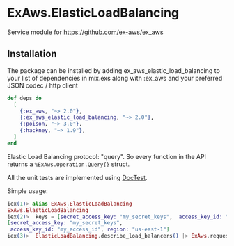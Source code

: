 # ExAws.ElasticLoadBalancing

Service module for https://github.com/ex-aws/ex_aws

## Installation

The package can be installed by adding ex_aws_elastic_load_balancing to your
list of dependencies in mix.exs along with :ex_aws and your
preferred JSON codec / http client

```elixir
def deps do
  [
    {:ex_aws, "~> 2.0"},
    {:ex_aws_elastic_load_balancing, "~> 2.0"},
    {:poison, "~> 3.0"},
    {:hackney, "~> 1.9"},
  ]
end
```
Elastic Load Balancing protocol: "query". So every function in the API
returns a `%ExAws.Operation.Query{}` struct.

All the unit tests are implemented using [DocTest](https://hexdocs.pm/ex_unit/ExUnit.DocTest.html).

Simple usage:

```elixir
iex(1)> alias ExAws.ElasticLoadBalancing
ExAws.ElasticLoadBalancing
iex(2)>  keys = [secret_access_key: "my_secret_keys",  access_key_id: "my_access_id", region: "us-east-1"]
[secret_access_key: "my_secret_keys",
 access_key_id: "my_access_id", region: "us-east-1"]
iex(3)>  ElasticLoadBalancing.describe_load_balancers() |> ExAws.request(keys)
```